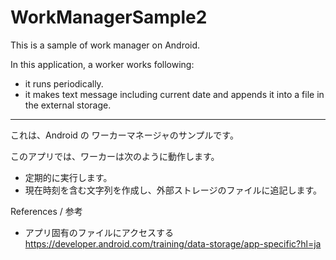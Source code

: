 # WorkManagerSample2

This is a sample of work manager on Android.

In this application, a worker works following:

- it runs periodically.
- it makes text message including current date and appends it into a file in the external storage.

----

これは、Android の ワーカーマネージャのサンプルです。

このアプリでは、ワーカーは次のように動作します。

- 定期的に実行します。
- 現在時刻を含む文字列を作成し、外部ストレージのファイルに追記します。

References / 参考

- アプリ固有のファイルにアクセスする
  https://developer.android.com/training/data-storage/app-specific?hl=ja
